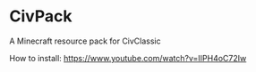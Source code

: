 # CivPack
A Minecraft resource pack for CivClassic

How to install: https://www.youtube.com/watch?v=IIPH4oC72Iw
